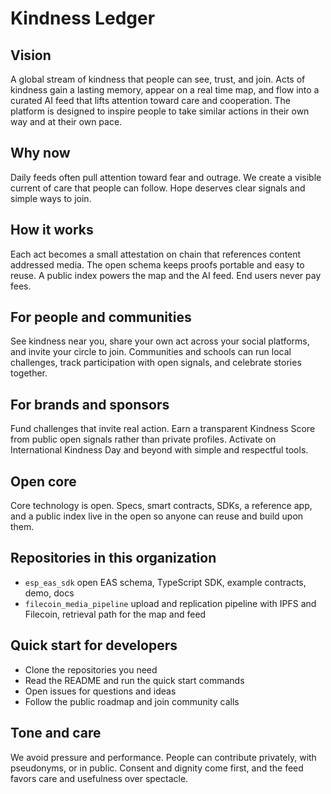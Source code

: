 # Kindness Ledger

## Vision
A global stream of kindness that people can see, trust, and join. Acts of kindness gain a lasting memory, appear on a real time map, and flow into a curated AI feed that lifts attention toward care and cooperation. The platform is designed to inspire people to take similar actions in their own way and at their own pace.

## Why now
Daily feeds often pull attention toward fear and outrage. We create a visible current of care that people can follow. Hope deserves clear signals and simple ways to join.

## How it works
Each act becomes a small attestation on chain that references content addressed media. The open schema keeps proofs portable and easy to reuse. A public index powers the map and the AI feed. End users never pay fees.

## For people and communities
See kindness near you, share your own act across your social platforms, and invite your circle to join. Communities and schools can run local challenges, track participation with open signals, and celebrate stories together.

## For brands and sponsors
Fund challenges that invite real action. Earn a transparent Kindness Score from public open signals rather than private profiles. Activate on International Kindness Day and beyond with simple and respectful tools.

## Open core
Core technology is open. Specs, smart contracts, SDKs, a reference app, and a public index live in the open so anyone can reuse and build upon them.

## Repositories in this organization
- `esp_eas_sdk`  open EAS schema, TypeScript SDK, example contracts, demo, docs
- `filecoin_media_pipeline`  upload and replication pipeline with IPFS and Filecoin, retrieval path for the map and feed

## Quick start for developers
- Clone the repositories you need
- Read the README and run the quick start commands
- Open issues for questions and ideas
- Follow the public roadmap and join community calls

## Tone and care
We avoid pressure and performance. People can contribute privately, with pseudonyms, or in public. Consent and dignity come first, and the feed favors care and usefulness over spectacle.
